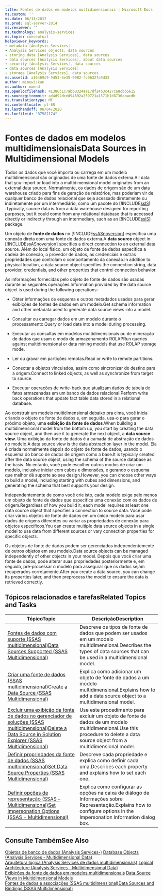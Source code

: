 ```yaml
---
title: Fontes de dados em modelos multidimensionais | Microsoft Docs
ms.custom: ''
ms.date: 06/13/2017
ms.prod: sql-server-2014
ms.reviewer: ''
ms.technology: analysis-services
ms.topic: conceptual
helpviewer_keywords:
- metadata [Analysis Services]
- Analysis Services objects, data sources
- storing data [Analysis Services], data sources
- data sources [Analysis Services], about data sources
- security [Analysis Services], data sources
- data sources [Analysis Services]
- storage [Analysis Services], data sources
ms.assetid: a16469d9-9d53-4e35-9982-fc06327a9d33
author: minewiskan
ms.author: owend
ms.openlocfilehash: 41386c1c7abb0324aa17df24b3c427ca8cbb5615
ms.sourcegitcommit: ad4d92dce894592a259721a1571b1d8736abacdb
ms.translationtype: MT
ms.contentlocale: pt-BR
ms.lasthandoff: 08/04/2020
ms.locfileid: "87582174"
---
```

# <a name="data-sources-in-multidimensional-models"></a><span data-ttu-id="c43ac-102">Fontes de dados em modelos multidimensionais</span><span class="sxs-lookup"><span data-stu-id="c43ac-102">Data Sources in Multidimensional Models</span></span>
  <span data-ttu-id="c43ac-103">Todos os dados que você importa ou carrega em um modelo multidimensional são originados de uma fonte de dados externa.</span><span class="sxs-lookup"><span data-stu-id="c43ac-103">All data that you import or load into a multidimensional model originates from an external data source.</span></span> <span data-ttu-id="c43ac-104">Normalmente, os dados de origem são de um data warehouse criado para fins de geração de relatórios, mas poderiam vir de qualquer banco de dados relacional que seja acessado diretamente ou indiretamente por um intermediário, como um pacote do [!INCLUDE[ssIS](../../includes/ssis-md.md)] .</span><span class="sxs-lookup"><span data-stu-id="c43ac-104">Typically, source data is from a data warehouse designed for reporting purposes, but it could come from any relational database that is accessed directly or indirectly through an intermediary, such as an [!INCLUDE[ssIS](../../includes/ssis-md.md)] package.</span></span>  
  
 <span data-ttu-id="c43ac-105">Um objeto de **fonte de dados** no [!INCLUDE[ssASnoversion](../../includes/ssasnoversion-md.md)] especifica uma conexão direta com uma fonte de dados externa.</span><span class="sxs-lookup"><span data-stu-id="c43ac-105">A **data source** object in [!INCLUDE[ssASnoversion](../../includes/ssasnoversion-md.md)] specifies a direct connection to an external data source.</span></span> <span data-ttu-id="c43ac-106">Além do local físico, um objeto de fonte de dados especifica a cadeia de conexão, o provedor de dados, as credenciais e outras propriedades que controlam o comportamento da conexão.</span><span class="sxs-lookup"><span data-stu-id="c43ac-106">In addition to physical location, a data source object specifies the connection string, data provider, credentials, and other properties that control connection behavior.</span></span>  
  
 <span data-ttu-id="c43ac-107">As informações fornecidas pelo objeto de fonte de dados são usadas durante as seguintes operações:</span><span class="sxs-lookup"><span data-stu-id="c43ac-107">Information provided by the data source object is used during the following operations:</span></span>  
  
-   <span data-ttu-id="c43ac-108">Obter informações de esquema e outros metadados usados para gerar exibições de fontes de dados em um modelo.</span><span class="sxs-lookup"><span data-stu-id="c43ac-108">Get schema information and other metadata used to generate data source views into a model.</span></span>  
  
-   <span data-ttu-id="c43ac-109">Consultar ou carregar dados em um modelo durante o processamento.</span><span class="sxs-lookup"><span data-stu-id="c43ac-109">Query or load data into a model during processing.</span></span>  
  
-   <span data-ttu-id="c43ac-110">Executar as consultas em modelos multidimensionais ou de mineração de dados que usam o modo de armazenamento ROLAP</span><span class="sxs-lookup"><span data-stu-id="c43ac-110">Run queries against multidimensional or data mining models that use ROLAP storage mode.</span></span>  
  
-   <span data-ttu-id="c43ac-111">Ler ou gravar em partições remotas.</span><span class="sxs-lookup"><span data-stu-id="c43ac-111">Read or write to remote partitions.</span></span>  
  
-   <span data-ttu-id="c43ac-112">Conectar a objetos vinculados, assim como sincronizar do destino para a origem.</span><span class="sxs-lookup"><span data-stu-id="c43ac-112">Connect to linked objects, as well as synchronize from target to source.</span></span>  
  
-   <span data-ttu-id="c43ac-113">Executar operações de write-back que atualizam dados de tabela de fatos armazenadas em um banco de dados relacional.</span><span class="sxs-lookup"><span data-stu-id="c43ac-113">Perform write back operations that update fact table data stored in a relational database.</span></span>  
  
 <span data-ttu-id="c43ac-114">Ao construir um modelo multidimensional debaixo pra cima, você inicia criando o objeto de fonte de dados e, em seguida, usa-o para gerar o próximo objeto, uma **exibição da fonte de dados**.</span><span class="sxs-lookup"><span data-stu-id="c43ac-114">When building a multidimensional model from the bottom up, you start by creating the data source object, and then use it to generate the next object, a **data source view**.</span></span> <span data-ttu-id="c43ac-115">Uma exibição da fonte de dados é a camada de abstração de dados no modelo.</span><span class="sxs-lookup"><span data-stu-id="c43ac-115">A data source view is the data abstraction layer in the model.</span></span> <span data-ttu-id="c43ac-116">Ela é criada normalmente depois do objeto de fonte de dados, usando o esquema do banco de dados de origem como a base.</span><span class="sxs-lookup"><span data-stu-id="c43ac-116">It is typically created after the data source object, using the schema of the source database as the basis.</span></span> <span data-ttu-id="c43ac-117">No entanto, você pode escolher outros modos de criar um modelo, inclusive iniciar com cubos e dimensões, e gerando o esquema que melhor dê suporte ao seu design.</span><span class="sxs-lookup"><span data-stu-id="c43ac-117">However, you can choose other ways to build a model, including starting with cubes and dimensions, and generating the schema that best supports your design.</span></span>  
  
 <span data-ttu-id="c43ac-118">Independentemente de como você crie isto, cada modelo exige pelo menos um objeto de fonte de dados que especifica uma conexão com os dados de origem.</span><span class="sxs-lookup"><span data-stu-id="c43ac-118">Regardless of how you build it, each model requires at least one data source object that specifies a connection to source data.</span></span> <span data-ttu-id="c43ac-119">Você pode criar vários objetos de fonte de dados em um único modelo para usar dados de origens diferentes ou variar as propriedades de conexão para objetos específicos.</span><span class="sxs-lookup"><span data-stu-id="c43ac-119">You can create multiple data source objects in a single model to use data from different sources or vary connection properties for specific objects.</span></span>  
  
 <span data-ttu-id="c43ac-120">Os objetos de fonte de dados podem ser gerenciados independentemente de outros objetos em seu modelo.</span><span class="sxs-lookup"><span data-stu-id="c43ac-120">Data source objects can be managed independently of other objects in your model.</span></span> <span data-ttu-id="c43ac-121">Depois que você criar uma fonte de dados, pode alterar suas propriedades posteriormente e, em seguida, pré-processar o modelo para assegurar que os dados sejam recuperados corretamente.</span><span class="sxs-lookup"><span data-stu-id="c43ac-121">After you create a data source, you can change its properties later, and then preprocess the model to ensure the data is retrieved correctly.</span></span>  
  
## <a name="related-topics-and-tasks"></a><span data-ttu-id="c43ac-122">Tópicos relacionados e tarefas</span><span class="sxs-lookup"><span data-stu-id="c43ac-122">Related Topics and Tasks</span></span>  
  
|<span data-ttu-id="c43ac-123">Tópico</span><span class="sxs-lookup"><span data-stu-id="c43ac-123">Topic</span></span>|<span data-ttu-id="c43ac-124">Descrição</span><span class="sxs-lookup"><span data-stu-id="c43ac-124">Description</span></span>|  
|-----------|-----------------|  
|[<span data-ttu-id="c43ac-125">Fontes de dados com suporte &#40;SSAS multidimensional&#41;</span><span class="sxs-lookup"><span data-stu-id="c43ac-125">Data Sources Supported &#40;SSAS Multidimensional&#41;</span></span>](supported-data-sources-ssas-multidimensional.md)|<span data-ttu-id="c43ac-126">Descreve os tipos de fonte de dados que podem ser usados em um modelo multidimensional.</span><span class="sxs-lookup"><span data-stu-id="c43ac-126">Describes the types of data sources that can be used in a multidimensional model.</span></span>|  
|[<span data-ttu-id="c43ac-127">Criar uma fonte de dados &#40;SSAS multidimensional&#41;</span><span class="sxs-lookup"><span data-stu-id="c43ac-127">Create a Data Source &#40;SSAS Multidimensional&#41;</span></span>](create-a-data-source-ssas-multidimensional.md)|<span data-ttu-id="c43ac-128">Explica como adicionar um objeto de fonte de dados a um modelo multidimensional.</span><span class="sxs-lookup"><span data-stu-id="c43ac-128">Explains how to add a data source object to a multidimensional model.</span></span>|  
|[<span data-ttu-id="c43ac-129">Excluir uma exibição da fonte de dados no gerenciador de soluções &#40;SSAS multidimensional&#41;</span><span class="sxs-lookup"><span data-stu-id="c43ac-129">Delete a Data Source in Solution Explorer &#40;SSAS Multidimensional&#41;</span></span>](delete-a-data-source-in-solution-explorer-ssas-multidimensional.md)|<span data-ttu-id="c43ac-130">Use este procedimento para excluir um objeto de fonte de dados de um modelo multidimensional.</span><span class="sxs-lookup"><span data-stu-id="c43ac-130">Use this procedure to delete a data source object from a multidimensional model.</span></span>|  
|[<span data-ttu-id="c43ac-131">Definir propriedades da fonte de dados &#40;SSAS multidimensional&#41;</span><span class="sxs-lookup"><span data-stu-id="c43ac-131">Set Data Source Properties &#40;SSAS Multidimensional&#41;</span></span>](set-data-source-properties-ssas-multidimensional.md)|<span data-ttu-id="c43ac-132">Descreve cada propriedade e explica como definir cada uma.</span><span class="sxs-lookup"><span data-stu-id="c43ac-132">Describes each property and explains how to set each one.</span></span>|  
|[<span data-ttu-id="c43ac-133">Definir opções de representação &#40;SSAS – Multidimensional&#41;</span><span class="sxs-lookup"><span data-stu-id="c43ac-133">Set Impersonation Options &#40;SSAS - Multidimensional&#41;</span></span>](set-impersonation-options-ssas-multidimensional.md)|<span data-ttu-id="c43ac-134">Explica como configurar as opções na caixa de diálogo de Informações sobre Representação.</span><span class="sxs-lookup"><span data-stu-id="c43ac-134">Explains how to configure options in the Impersonation Information dialog box.</span></span>|  
  
## <a name="see-also"></a><span data-ttu-id="c43ac-135">Consulte Também</span><span class="sxs-lookup"><span data-stu-id="c43ac-135">See Also</span></span>  
 <span data-ttu-id="c43ac-136">[Objetos de banco de dados &#40;Analysis Services-&#41;](olap-logical/database-objects-analysis-services-multidimensional-data.md) </span><span class="sxs-lookup"><span data-stu-id="c43ac-136">[Database Objects &#40;Analysis Services - Multidimensional Data&#41;](olap-logical/database-objects-analysis-services-multidimensional-data.md) </span></span>  
 <span data-ttu-id="c43ac-137">[Arquitetura lógica &#40;Analysis Services de dados multidimensionais&#41;](olap-logical/understanding-microsoft-olap-logical-architecture.md) </span><span class="sxs-lookup"><span data-stu-id="c43ac-137">[Logical Architecture &#40;Analysis Services - Multidimensional Data&#41;](olap-logical/understanding-microsoft-olap-logical-architecture.md) </span></span>  
 <span data-ttu-id="c43ac-138">[Exibições da fonte de dados em modelos multidimensionais](data-source-views-in-multidimensional-models.md) </span><span class="sxs-lookup"><span data-stu-id="c43ac-138">[Data Source Views in Multidimensional Models](data-source-views-in-multidimensional-models.md) </span></span>  
 [<span data-ttu-id="c43ac-139">Fontes de dados e associações &#40;SSAS multidimensional&#41;</span><span class="sxs-lookup"><span data-stu-id="c43ac-139">Data Sources and Bindings &#40;SSAS Multidimensional&#41;</span></span>](data-sources-and-bindings-ssas-multidimensional.md)  
  
  
